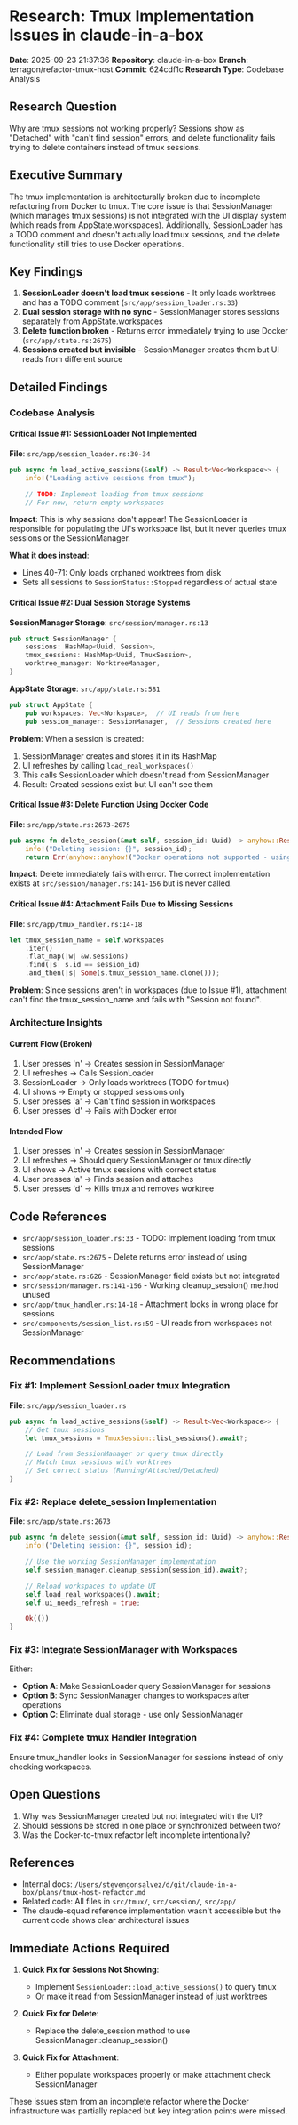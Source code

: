 # Research: Tmux Implementation Issues in claude-in-a-box

**Date**: 2025-09-23 21:37:36
**Repository**: claude-in-a-box
**Branch**: terragon/refactor-tmux-host
**Commit**: 624cdf1c
**Research Type**: Codebase Analysis

## Research Question
Why are tmux sessions not working properly? Sessions show as "Detached" with "can't find session" errors, and delete functionality fails trying to delete containers instead of tmux sessions.

## Executive Summary
The tmux implementation is architecturally broken due to incomplete refactoring from Docker to tmux. The core issue is that SessionManager (which manages tmux sessions) is not integrated with the UI display system (which reads from AppState.workspaces). Additionally, SessionLoader has a TODO comment and doesn't actually load tmux sessions, and the delete functionality still tries to use Docker operations.

## Key Findings
1. **SessionLoader doesn't load tmux sessions** - It only loads worktrees and has a TODO comment (`src/app/session_loader.rs:33`)
2. **Dual session storage with no sync** - SessionManager stores sessions separately from AppState.workspaces
3. **Delete function broken** - Returns error immediately trying to use Docker (`src/app/state.rs:2675`)
4. **Sessions created but invisible** - SessionManager creates them but UI reads from different source

## Detailed Findings

### Codebase Analysis

#### Critical Issue #1: SessionLoader Not Implemented
**File**: `src/app/session_loader.rs:30-34`
```rust
pub async fn load_active_sessions(&self) -> Result<Vec<Workspace>> {
    info!("Loading active sessions from tmux");

    // TODO: Implement loading from tmux sessions
    // For now, return empty workspaces
```

**Impact**: This is why sessions don't appear! The SessionLoader is responsible for populating the UI's workspace list, but it never queries tmux sessions or the SessionManager.

**What it does instead**:
- Lines 40-71: Only loads orphaned worktrees from disk
- Sets all sessions to `SessionStatus::Stopped` regardless of actual state

#### Critical Issue #2: Dual Session Storage Systems
**SessionManager Storage**: `src/session/manager.rs:13`
```rust
pub struct SessionManager {
    sessions: HashMap<Uuid, Session>,
    tmux_sessions: HashMap<Uuid, TmuxSession>,
    worktree_manager: WorktreeManager,
}
```

**AppState Storage**: `src/app/state.rs:581`
```rust
pub struct AppState {
    pub workspaces: Vec<Workspace>,  // UI reads from here
    pub session_manager: SessionManager,  // Sessions created here
```

**Problem**: When a session is created:
1. SessionManager creates and stores it in its HashMap
2. UI refreshes by calling `load_real_workspaces()`
3. This calls SessionLoader which doesn't read from SessionManager
4. Result: Created sessions exist but UI can't see them

#### Critical Issue #3: Delete Function Using Docker Code
**File**: `src/app/state.rs:2673-2675`
```rust
pub async fn delete_session(&mut self, session_id: Uuid) -> anyhow::Result<()> {
    info!("Deleting session: {}", session_id);
    return Err(anyhow::anyhow!("Docker operations not supported - using tmux instead"));
```

**Impact**: Delete immediately fails with error. The correct implementation exists at `src/session/manager.rs:141-156` but is never called.

#### Critical Issue #4: Attachment Fails Due to Missing Sessions
**File**: `src/app/tmux_handler.rs:14-18`
```rust
let tmux_session_name = self.workspaces
    .iter()
    .flat_map(|w| &w.sessions)
    .find(|s| s.id == session_id)
    .and_then(|s| Some(s.tmux_session_name.clone()));
```

**Problem**: Since sessions aren't in workspaces (due to Issue #1), attachment can't find the tmux_session_name and fails with "Session not found".

### Architecture Insights

#### Current Flow (Broken)
1. User presses 'n' → Creates session in SessionManager
2. UI refreshes → Calls SessionLoader
3. SessionLoader → Only loads worktrees (TODO for tmux)
4. UI shows → Empty or stopped sessions only
5. User presses 'a' → Can't find session in workspaces
6. User presses 'd' → Fails with Docker error

#### Intended Flow
1. User presses 'n' → Creates session in SessionManager
2. UI refreshes → Should query SessionManager or tmux directly
3. UI shows → Active tmux sessions with correct status
4. User presses 'a' → Finds session and attaches
5. User presses 'd' → Kills tmux and removes worktree

## Code References
- `src/app/session_loader.rs:33` - TODO: Implement loading from tmux sessions
- `src/app/state.rs:2675` - Delete returns error instead of using SessionManager
- `src/app/state.rs:626` - SessionManager field exists but not integrated
- `src/session/manager.rs:141-156` - Working cleanup_session() method unused
- `src/app/tmux_handler.rs:14-18` - Attachment looks in wrong place for sessions
- `src/components/session_list.rs:59` - UI reads from workspaces not SessionManager

## Recommendations

### Fix #1: Implement SessionLoader tmux Integration
**File**: `src/app/session_loader.rs`
```rust
pub async fn load_active_sessions(&self) -> Result<Vec<Workspace>> {
    // Get tmux sessions
    let tmux_sessions = TmuxSession::list_sessions().await?;

    // Load from SessionManager or query tmux directly
    // Match tmux sessions with worktrees
    // Set correct status (Running/Attached/Detached)
}
```

### Fix #2: Replace delete_session Implementation
**File**: `src/app/state.rs:2673`
```rust
pub async fn delete_session(&mut self, session_id: Uuid) -> anyhow::Result<()> {
    info!("Deleting session: {}", session_id);

    // Use the working SessionManager implementation
    self.session_manager.cleanup_session(session_id).await?;

    // Reload workspaces to update UI
    self.load_real_workspaces().await;
    self.ui_needs_refresh = true;

    Ok(())
}
```

### Fix #3: Integrate SessionManager with Workspaces
Either:
- **Option A**: Make SessionLoader query SessionManager for sessions
- **Option B**: Sync SessionManager changes to workspaces after operations
- **Option C**: Eliminate dual storage - use only SessionManager

### Fix #4: Complete tmux Handler Integration
Ensure tmux_handler looks in SessionManager for sessions instead of only checking workspaces.

## Open Questions
1. Why was SessionManager created but not integrated with the UI?
2. Should sessions be stored in one place or synchronized between two?
3. Was the Docker-to-tmux refactor left incomplete intentionally?

## References
- Internal docs: `/Users/stevengonsalvez/d/git/claude-in-a-box/plans/tmux-host-refactor.md`
- Related code: All files in `src/tmux/`, `src/session/`, `src/app/`
- The claude-squad reference implementation wasn't accessible but the current code shows clear architectural issues

## Immediate Actions Required

1. **Quick Fix for Sessions Not Showing**:
   - Implement `SessionLoader::load_active_sessions()` to query tmux
   - Or make it read from SessionManager instead of just worktrees

2. **Quick Fix for Delete**:
   - Replace the delete_session method to use SessionManager::cleanup_session()

3. **Quick Fix for Attachment**:
   - Either populate workspaces properly or make attachment check SessionManager

These issues stem from an incomplete refactor where the Docker infrastructure was partially replaced but key integration points were missed.